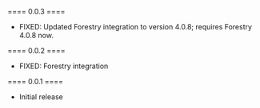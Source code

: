 ==== 0.0.3 ====

  * FIXED: Updated Forestry integration to version 4.0.8; requires Forestry 4.0.8 now.

==== 0.0.2 ====

  * FIXED: Forestry integration

==== 0.0.1 ====

 * Initial release
